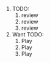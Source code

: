 1. TODO:
    1. review
    2. review
    3. review
2. Want TODO:
    1. Play
    2. Play
    3. Play
